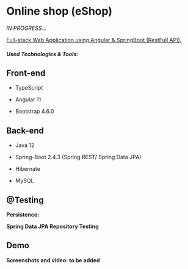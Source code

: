 # Online shop (eShop)

_IN PROGRESS_...

<u> Full-stack Web Application using Angular & SpringBoot (RestFull API). </u>

##### Used Technologies & Tools:

## Front-end

* TypeScript

* Angular 11

* Bootstrap 4.6.0

## Back-end

* Java 12

* Spring-Boot 2.4.3 (Spring REST/ Spring Data JPA)

* Hibernate

* MySQL

##

## @Testing

**Persistence:**

**Spring Data JPA Repository Testing**

## Demo

**Screenshots and video: to be added**


